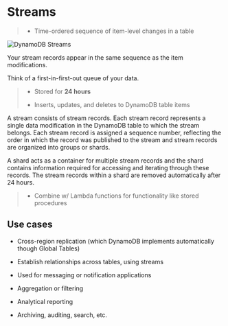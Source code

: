 # Streams

> * Time-ordered sequence of item-level changes in a table

![DynamoDB Streams](https://docs.aws.amazon.com/amazondynamodb/latest/developerguide/images/streams-terminology.png)

Your stream records appear in the same sequence as the item modifications.

Think of a first-in-first-out queue of your data.

> * Stored for **24 hours**
>
> * Inserts, updates, and deletes to DynamoDB table items

A stream consists of stream records. Each stream record represents a single data modification in the DynamoDB table to which the stream belongs. Each stream record is assigned a sequence number, reflecting the order in which the record was published to the stream and stream records are organized into groups or shards.

A shard acts as a container for multiple stream records and the shard contains information required for accessing and iterating through these records. The stream records within a shard are removed automatically after 24 hours.

> * Combine w/ Lambda functions for functionality like stored procedures

## Use cases

* Cross-region replication (which DynamoDB implements automatically though Global Tables)

* Establish relationships across tables, using streams

* Used for messaging or notification applications

* Aggregation or filtering

* Analytical reporting

* Archiving, auditing, search, etc.
